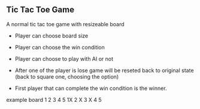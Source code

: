 ## Tic Tac Toe Game

A normal tic tac toe game with resizeable board

- Player can choose board size

- Player can choose the win condition

- Player can choose to play with AI or not

- After one of the player is lose game will be reseted back to original state (back to square one, choosing the option)

- First player that can complete the win condition is the winner.

example board
 1 2 3 4 5
1X
2 X
3  X
4
5
